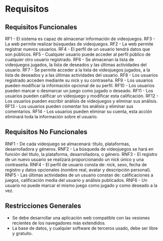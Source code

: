 # Requisitos

## Requisitos Funcionales

RF1 - El sistema es capaz de almacenar información de videojuegos.
RF3 - La web permite realizar búsquedas de videojuegos.
RF2 - La web permite registrar nuevos usuarios.
RF4 - El perfil de un usuario tendrá datos que son públicos.
RF5 - Cualquier usuario puede acceder al perfil público de cualquier otro usuario registrado.
RF6 - Se almacenan la lista de videojuegos jugados, la lista de deseados y las últimas actividades del usuario.
RF7 - Se permite acceder a la lista de videojuegos jugados, a la lista de deseados y a las últimas actividades del usuario.
RF8 - Los usuarios registrado acceden mediante su nick y su contraseña.
RF9 - Los usuarios pueden modificar la información opcional de su perfil.
RF10 - Los usuarios pueden marcar o desmarcar un juego como jugado o deseado.
RF11 - Los usuarios pueden calificar un videojuego y modificar esta calificación.
RF12 - Los usuarios pueden escribir análisis de videojuegos y eliminar sus análisis.
RF13 - Los usuarios pueden comentar los análisis y eliminar sus comentarios.
RF14 - Los usuarios pueden eliminar su cuenta, esta acción eliminará toda la información sobre el usuario.

## Requisitos No Funcionales

RNF1 - De cada videojuego se almacenará: título, plataformas, desarrolladora y géneros.
RNF2 - La búsqueda de videojuegos se hará en función del título, la plataforma, desarrolladora, o género.
RNF3 - El registro de un nuevo usuario se realizará proporcionando un nick único y una contraseña.
RNF4 - El perfil de usuario consta de: nick, sexo, fecha de registro y datos opcionales (nombre real, avatar y descripción personal).
RNF5 - Las últimas actividades de un usuario constan de: calificaciones a juegos, calificación media del usuario y análisis publicados.
RNF6 - Un usuario no puede marcar el mismo juego como jugado y como deseado a la vez.

## Restricciones Generales

- Se debe desarrollar una aplicación web compatible con las vesiones recientes de los navegadores más extendidos.
- La base de datos, y cualquier software de terceros usado, debe ser libre y gratuito.